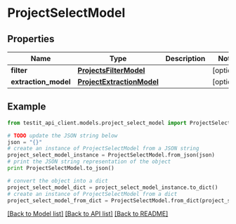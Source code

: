 # ProjectSelectModel


## Properties
Name | Type | Description | Notes
------------ | ------------- | ------------- | -------------
**filter** | [**ProjectsFilterModel**](ProjectsFilterModel.md) |  | [optional] 
**extraction_model** | [**ProjectExtractionModel**](ProjectExtractionModel.md) |  | [optional] 

## Example

```python
from testit_api_client.models.project_select_model import ProjectSelectModel

# TODO update the JSON string below
json = "{}"
# create an instance of ProjectSelectModel from a JSON string
project_select_model_instance = ProjectSelectModel.from_json(json)
# print the JSON string representation of the object
print ProjectSelectModel.to_json()

# convert the object into a dict
project_select_model_dict = project_select_model_instance.to_dict()
# create an instance of ProjectSelectModel from a dict
project_select_model_from_dict = ProjectSelectModel.from_dict(project_select_model_dict)
```
[[Back to Model list]](../README.md#documentation-for-models) [[Back to API list]](../README.md#documentation-for-api-endpoints) [[Back to README]](../README.md)


